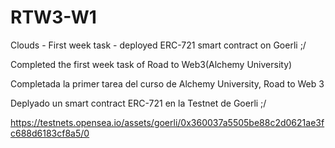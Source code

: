 # RTW3-W1

Clouds - First week task - deployed ERC-721 smart contract on Goerli ;/

Completed the first week task of Road to Web3(Alchemy University)

Completada la primer tarea del curso de Alchemy University, Road to Web 3

Deplyado un smart contract ERC-721 en la Testnet de Goerli ;/

https://testnets.opensea.io/assets/goerli/0x360037a5505be88c2d0621ae3fc688d6183cf8a5/0
